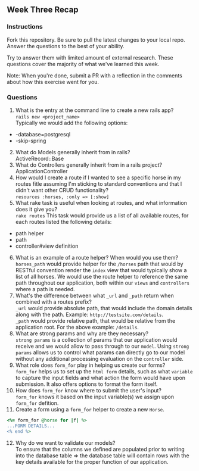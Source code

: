 ## Week Three Recap

### Instructions
Fork this repository. Be sure to pull the latest changes to your local repo. Answer the questions to the best of your ability.

Try to answer them with limited amount of external research. These questions cover the majority of what we've learned this week.

Note: When you're done, submit a PR with a reflection in the comments about how this exercise went for you.

### Questions

1. What is the entry at the command line to create a new rails app?  
`rails new <project_name>`  
Typically we would add the following options:  
  * -database=postgresql  
  * -skip-spring
2. What do Models generally inherit from in rails?  
ActiveRecord::Base
3. What do Controllers generally inherit from in a rails project?  
ApplicationController
4. How would I create a route if I wanted to see a specific horse in my routes fitle assuming I'm sticking to standard conventions and that I didn't want other CRUD functionality?  
`resources :horses, :only => [:show]`
5. What rake task is useful when looking at routes, and what information does it give you?  
`rake routes` This task would provide us a list of all available routes, for each routes listed the following details:  
  * path helper  
  * path  
  * controller#view definition
6. What is an example of a route helper? When would you use them?  
`horses_path` would provide helper for the `/horses` path that would by RESTful convention render the `index` view that would typically show a list of all horses. We would use the route helper to reference the same path throughout our application, both within our `views` and `controllers` where a path is needed.
7. What's the difference between what `_url` and `_path` return when combined with a routes prefix?  
`_url` would provide absolute path, that would include the domain details along with the path. Example: `http://testsite.com/details`.  
`_path` would provide relative path, that would be relative from the application root. For the above example: `/details`.
8. What are strong params and why are they necessary?  
`strong params` is a collection of params that our application would receive and we would allow to pass through to our `model`. Using `strong params` allows us to control what params can directly go to our model without any additional processing evaluation on the `controller` side.
9. What role does `form_for` play in helping us create our forms?  
`form_for` helps us to set up the `html form` details, such as what `variable` to capture the input fields and what action the form would have upon submission. It also offers options to format the form itself.
10. How does `form_for` know where to submit the user's input?  
`form_for` knows it based on the input variable(s) we assign upon `form_for` defition.
11. Create a form using a `form_for` helper to create a new `Horse`.  
```ruby
<%= form_for @horse for |f| %>
...FORM DETAILS...
<% end %>
```
12. Why do we want to validate our models?  
To ensure that the columns we defined are populated prior to writing into the database table => the database table will contain rows with the key details available for the proper function of our application.
